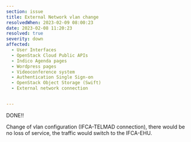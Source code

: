 ```yaml
---
section: issue
title: External Network vlan change
resolvedWhen: 2023-02-09 08:00:23
date: 2023-02-08 11:20:23
resolved: true
severity: down
affected:
  - User Interfaces
  - OpenStack Cloud Public APIs
  - Indico Agenda pages
  - Wordpress pages
  - Videoconference system
  - Authentication Single Sign-on
  - OpenStack Object Storage (Swift)
  - External network connection


---
```

D﻿ONE!!

Change of vlan configuration (IFCA-TELMAD connection), there would be no loss of service, the traffic would switch to the IFCA-EHU.
